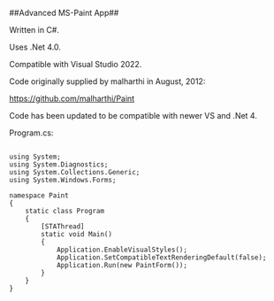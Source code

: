 ##Advanced MS-Paint App##

Written in C#.

Uses .Net 4.0.

Compatible with Visual Studio 2022.

Code originally supplied by malharthi in August, 2012:

https://github.com/malharthi/Paint

Code has been updated to be compatible with newer VS and .Net 4.

Program.cs:

```

using System;
using System.Diagnostics;
using System.Collections.Generic;
using System.Windows.Forms;

namespace Paint
{
    static class Program
    {
        [STAThread]
        static void Main()
        {
            Application.EnableVisualStyles();
            Application.SetCompatibleTextRenderingDefault(false);
            Application.Run(new PaintForm());
        }
    }
}
```
